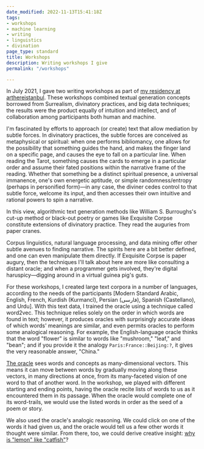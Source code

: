 ```yaml
---
date_modified: 2022-11-13T15:41:18Z
tags:
- workshops
- machine learning
- writing
- linguistics
- divination
page_type: standard
title: Workshops
description: Writing workshops I give
permalink: "/workshops"

---
```

In July 2021, I gave two writing workshops as part of [my residency at arthereistanbul](https://www.arthereistanbul.com/corymassaro "Cory's Resident Page on arthereistanbul"). These workshops combined textual generation concepts borrowed from Surrealism, divinatory practices, and big data techniques; the results were the product equally of intuition and intellect, and of collaboration among participants both human and machine.

I'm fascinated by efforts to approach (or create) text that allow mediation by subtle forces. In divinatory practices, the subtle forces are conceived as metaphysical or spiritual: when one performs bibliomancy, one allows for the possibility that something guides the hand, and makes the finger land on a specific page, and causes the eye to fall on a particular line. When reading the Tarot, something causes the cards to emerge in a particular order and assume their fated positions within the narrative frame of the reading. Whether that something be a distinct spiritual presence, a universal immanence, one's own energetic aptitude, or simple randomness/entropy (perhaps in personified form)—in any case, the diviner cedes control to that subtle force, welcome its input, and then accesses their own intuitive and rational powers to spin a narrative.

In this view, algorithmic text generation methods like William S. Burroughs's cut-up method or black-out poetry or games like Exquisite Corpse constitute extensions of divinatory practice. They read the auguries from paper cranes.

Corpus linguistics, natural language processing, and data mining offer other subtle avenues to finding narrative. The spirits here are a bit better defined, and one can even manipulate them directly. If Exquisite Corpse is paper augury, then the techniques I'll talk about here are more like consulting a distant oracle; and when a programmer gets involved, they're digital haruspicy—digging around in a virtual guinea pig's guts.

For these workshops, I created large text corpora in a number of languages, according to the needs of the participants \[Modern Standard Arabic, English, French, Kurdish (Kurmancî), Persian (فارسی), Spanish (Castellano), and Urdu\]. With this text data, I trained the oracle using a technique called word2vec. This technique relies solely on the order in which words are found in text; however, it produces oracles with surprisingly accurate ideas of which words' meanings are similar, and even permits oracles to perform some analogical reasoning. For example, the English-language oracle thinks that the word "flower" is similar to words like "mushroom," "leaf," and "bean"; and if you provide it the analogy `Paris:France::Beijing:?`, it gives the very reasonable answer, "China."

[The oracle](https://corymassaro.com/oracle/ "The Oracle") sees words and concepts as many-dimensional vectors. This means it can move between words by gradually moving along these vectors, in many directions at once, from its many-faceted vision of one word to that of another word. In the workshop, we played with different starting and ending points, having the oracle recite lists of words to us as it encountered them in its passage. When the oracle would complete one of its word-trails, we would use the listed words in order as the seed of a poem or story.

We also used the oracle's analogic reasoning. We could click on one of the words it had given us, and the oracle would tell us a few other words it thought were similar. From there, too, we could derive creative insight: [why is "lemon" like "catfish"](https://corymassaro.com/oracle/synonyms/en_combined/lemon "lemons are like catfish")?